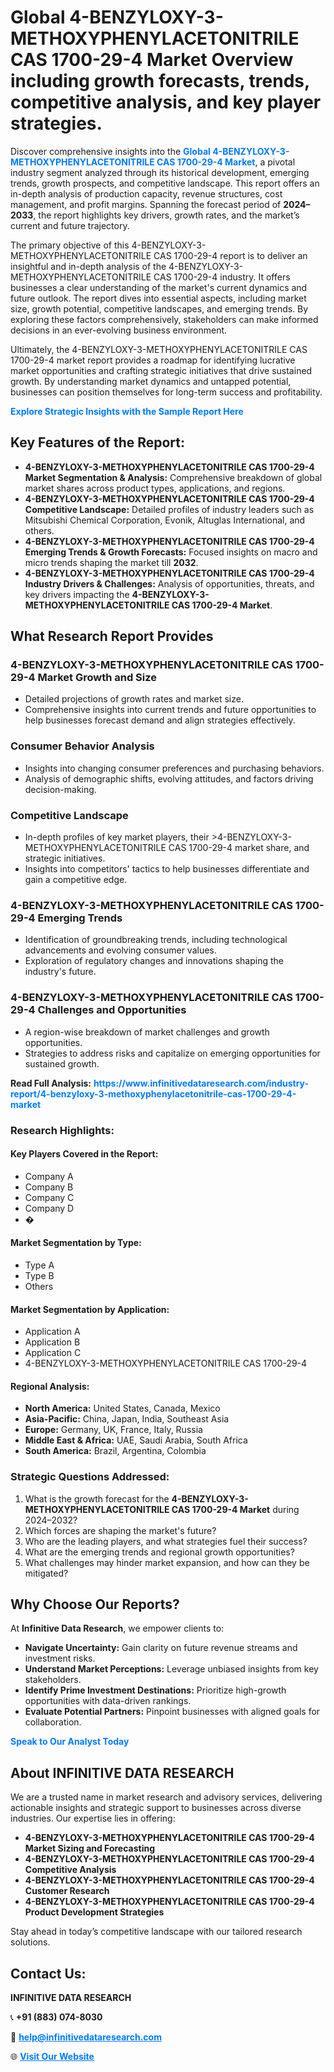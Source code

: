 <h1>Global 4-BENZYLOXY-3-METHOXYPHENYLACETONITRILE CAS 1700-29-4 Market Overview including growth forecasts, trends, competitive analysis, and key player strategies.</h1>
<p>
Discover comprehensive insights into the 
<a href="https://www.infinitivedataresearch.com/industry-report/4-benzyloxy-3-methoxyphenylacetonitrile-cas-1700-29-4-market" rel="dofollow" style="color: #007BFF; text-decoration: none;"><strong>Global 4-BENZYLOXY-3-METHOXYPHENYLACETONITRILE CAS 1700-29-4 Market</strong></a>, a pivotal industry segment analyzed through its historical development, emerging trends, growth prospects, and competitive landscape. This report offers an in-depth analysis of production capacity, revenue structures, cost management, and profit margins. Spanning the forecast period of <strong>2024–2033</strong>, the report highlights key drivers, growth rates, and the market’s current and future trajectory.
</p>
<p>
The primary objective of this 4-BENZYLOXY-3-METHOXYPHENYLACETONITRILE CAS 1700-29-4 report is to deliver an insightful and in-depth analysis of the 4-BENZYLOXY-3-METHOXYPHENYLACETONITRILE CAS 1700-29-4 industry. It offers businesses a clear understanding of the market's current dynamics and future outlook. The report dives into essential aspects, including market size, growth potential, competitive landscapes, and emerging trends. By exploring these factors comprehensively, stakeholders can make informed decisions in an ever-evolving business environment.
</p>
<p>
Ultimately, the 4-BENZYLOXY-3-METHOXYPHENYLACETONITRILE CAS 1700-29-4 market report provides a roadmap for identifying lucrative market opportunities and crafting strategic initiatives that drive sustained growth. By understanding market dynamics and untapped potential, businesses can position themselves for long-term success and profitability.
</p>
<p>
<a href="https://www.infinitivedataresearch.com/request-sample/reportId=107342" style="color: #007BFF; text-decoration: none;"><strong>Explore Strategic Insights with the Sample Report Here</strong></a>
</p>

<h2>Key Features of the Report:</h2>
<ul>
<li><strong>4-BENZYLOXY-3-METHOXYPHENYLACETONITRILE CAS 1700-29-4 Market Segmentation & Analysis:</strong> Comprehensive breakdown of global market shares across product types, applications, and regions.</li>
<li><strong>4-BENZYLOXY-3-METHOXYPHENYLACETONITRILE CAS 1700-29-4 Competitive Landscape:</strong> Detailed profiles of industry leaders such as Mitsubishi Chemical Corporation, Evonik, Altuglas International, and others.</li>
<li><strong>4-BENZYLOXY-3-METHOXYPHENYLACETONITRILE CAS 1700-29-4 Emerging Trends & Growth Forecasts:</strong> Focused insights on macro and micro trends shaping the market till <strong>2032</strong>.</li>
<li><strong>4-BENZYLOXY-3-METHOXYPHENYLACETONITRILE CAS 1700-29-4 Industry Drivers & Challenges:</strong> Analysis of opportunities, threats, and key drivers impacting the <strong>4-BENZYLOXY-3-METHOXYPHENYLACETONITRILE CAS 1700-29-4 Market</strong>.</li>
</ul>

<h2>What Research Report Provides</h2>
<h3>4-BENZYLOXY-3-METHOXYPHENYLACETONITRILE CAS 1700-29-4 Market Growth and Size</h3>
<ul>
<li>Detailed projections of growth rates and market size.</li>
<li>Comprehensive insights into current trends and future opportunities to help businesses forecast demand and align strategies effectively.</li>
</ul>

<h3>Consumer Behavior Analysis</h3>
<ul>
<li>Insights into changing consumer preferences and purchasing behaviors.</li>
<li>Analysis of demographic shifts, evolving attitudes, and factors driving decision-making.</li>
</ul>

<h3>Competitive Landscape</h3>
<ul>
<li>In-depth profiles of key market players, their >4-BENZYLOXY-3-METHOXYPHENYLACETONITRILE CAS 1700-29-4 market share, and strategic initiatives.</li>
<li>Insights into competitors' tactics to help businesses differentiate and gain a competitive edge.</li>
</ul>

<h3>4-BENZYLOXY-3-METHOXYPHENYLACETONITRILE CAS 1700-29-4 Emerging Trends</h3>
<ul>
<li>Identification of groundbreaking trends, including technological advancements and evolving consumer values.</li>
<li>Exploration of regulatory changes and innovations shaping the industry's future.</li>
</ul>

<h3>4-BENZYLOXY-3-METHOXYPHENYLACETONITRILE CAS 1700-29-4 Challenges and Opportunities</h3>
<ul>
<li>A region-wise breakdown of market challenges and growth opportunities.</li>
<li>Strategies to address risks and capitalize on emerging opportunities for sustained growth.</li>
</ul>
<p><strong>Read Full Analysis:</strong> <a href="https://www.infinitivedataresearch.com/industry-report/4-benzyloxy-3-methoxyphenylacetonitrile-cas-1700-29-4-market" rel="dofollow" style="color: #007BFF; text-decoration: none;"><strong>https://www.infinitivedataresearch.com/industry-report/4-benzyloxy-3-methoxyphenylacetonitrile-cas-1700-29-4-market</strong></a></p>
<h3>Research Highlights:</h3>
<h4>Key Players Covered in the Report:</h4>
<ul><li>Company A</li><li>Company B</li><li>Company C</li><li>Company D</li><li>�</li></ul>
<h4>Market Segmentation by Type:</h4>
<ul><li>Type A</li><li>Type B</li><li>Others</li></ul>
<h4>Market Segmentation by Application:</h4>
<ul><li>Application A</li><li>Application B</li><li>Application C</li><li>4-BENZYLOXY-3-METHOXYPHENYLACETONITRILE CAS 1700-29-4</li></ul>

<h4>Regional Analysis:</h4>
<ul>
<li><strong>North America:</strong> United States, Canada, Mexico</li>
<li><strong>Asia-Pacific:</strong> China, Japan, India, Southeast Asia</li>
<li><strong>Europe:</strong> Germany, UK, France, Italy, Russia</li>
<li><strong>Middle East & Africa:</strong> UAE, Saudi Arabia, South Africa</li>
<li><strong>South America:</strong> Brazil, Argentina, Colombia</li>
</ul>

<h3>Strategic Questions Addressed:</h3>
<ol>
<li>What is the growth forecast for the <strong>4-BENZYLOXY-3-METHOXYPHENYLACETONITRILE CAS 1700-29-4 Market</strong> during 2024–2032?</li>
<li>Which forces are shaping the market's future?</li>
<li>Who are the leading players, and what strategies fuel their success?</li>
<li>What are the emerging trends and regional growth opportunities?</li>
<li>What challenges may hinder market expansion, and how can they be mitigated?</li>
</ol>

<h2>Why Choose Our Reports?</h2>
<p>At <strong>Infinitive Data Research</strong>, we empower clients to:</p>
<ul>
<li><strong>Navigate Uncertainty:</strong> Gain clarity on future revenue streams and investment risks.</li>
<li><strong>Understand Market Perceptions:</strong> Leverage unbiased insights from key stakeholders.</li>
<li><strong>Identify Prime Investment Destinations:</strong> Prioritize high-growth opportunities with data-driven rankings.</li>
<li><strong>Evaluate Potential Partners:</strong> Pinpoint businesses with aligned goals for collaboration.</li>
</ul>
<p><a href="https://www.infinitivedataresearch.com/industry-report/4-benzyloxy-3-methoxyphenylacetonitrile-cas-1700-29-4-market" rel="dofollow" style="color: #007BFF; text-decoration: none;"><strong>Speak to Our Analyst Today</strong></a></p>

<h2>About INFINITIVE DATA RESEARCH</h2>
<p>We are a trusted name in market research and advisory services, delivering actionable insights and strategic support to businesses across diverse industries. Our expertise lies in offering:</p>
<ul>
<li><strong>4-BENZYLOXY-3-METHOXYPHENYLACETONITRILE CAS 1700-29-4 Market Sizing and Forecasting</strong></li>
<li><strong>4-BENZYLOXY-3-METHOXYPHENYLACETONITRILE CAS 1700-29-4 Competitive Analysis</strong></li>
<li><strong>4-BENZYLOXY-3-METHOXYPHENYLACETONITRILE CAS 1700-29-4 Customer Research</strong></li>
<li><strong>4-BENZYLOXY-3-METHOXYPHENYLACETONITRILE CAS 1700-29-4 Product Development Strategies</strong></li>
</ul>
<p>Stay ahead in today’s competitive landscape with our tailored research solutions.</p>

<h2>Contact Us:</h2>
<p><strong>INFINITIVE DATA RESEARCH</strong></p>
<p>📞 <strong>+91 (883) 074-8030</strong></p>
<p>📧 <strong><a href="mailto:help@infinitivedataresearch.com" style="color: #007BFF;">help@infinitivedataresearch.com</a></strong></p>
<p>🌐 <strong><a href="https://www.infinitivedataresearch.com" rel="dofollow" style="color: #007BFF;">Visit Our Website</a></strong></p>